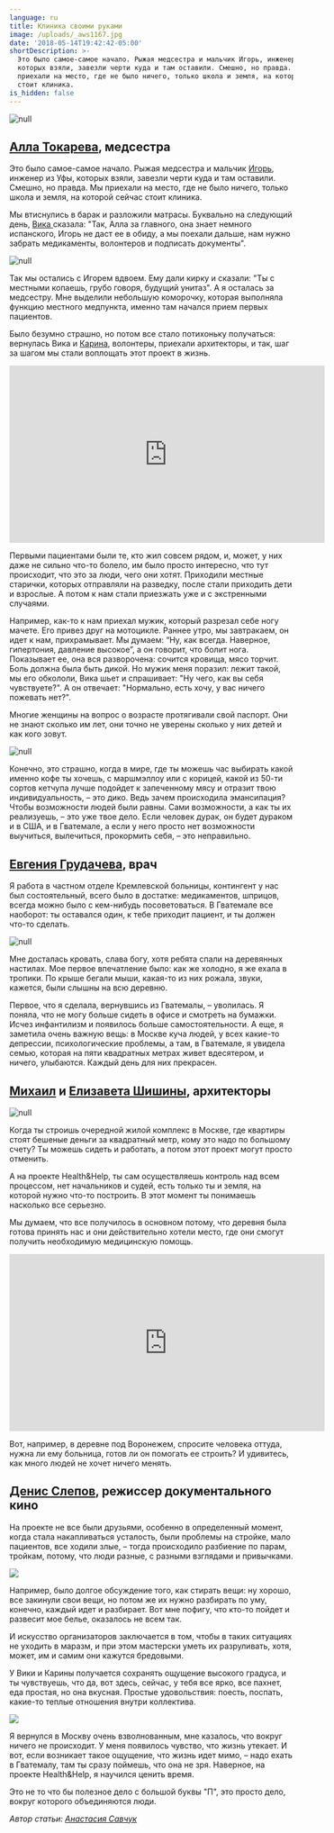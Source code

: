 ```yaml
---
language: ru
title: Клиника своими руками
image: /uploads/_aws1167.jpg
date: '2018-05-14T19:42:42-05:00'
shortDescription: >-
  Это было самое-самое начало. Рыжая медсестра и мальчик Игорь, инженер из Уфы,
  которых взяли, завезли черти куда и там оставили. Смешно, но правда. Мы
  приехали на место, где не было ничего, только школа и земля, на которой сейчас
  стоит клиника.
is_hidden: false
---
```

![null](/uploads/2016-08-07_11-16-06.jpg)

## [Алла Токарева](https://vk.com/id2064116), медсестра

Это было самое-самое начало. Рыжая медсестра и мальчик [Игорь](https://vk.com/ropepark_tb), инженер из Уфы, которых взяли, завезли черти куда и там оставили. Смешно, но правда. Мы приехали на место, где не было ничего, только школа и земля, на которой сейчас стоит клиника.

Мы втиснулись в барак и разложили матрасы. Буквально на следующий день, [Вика ](https://vk.com/vik.valikova)сказала: "Так, Алла за главного, она знает немного испанского, Игорь не даст ее в обиду, а мы поехали дальше, нам нужно забрать медикаменты, волонтеров и подписать документы".

![null](/uploads/img_2193-fb.jpg)

Так мы остались с Игорем вдвоем. Ему дали кирку и сказали: "Ты с местными копаешь, грубо говоря, будущий унитаз". А я осталась за медсестру. Мне выделили небольшую коморочку, которая выполняла функцию местного медпункта, именно там начался прием первых пациентов.

Было безумно страшно, но потом все стало потихоньку получаться: вернулась Вика и [Карина](https://vk.com/kr.basharova), волонтеры, приехали архитекторы, и так, шаг за шагом мы стали воплощать этот проект в жизнь.

<iframe width="560" height="315" src="https://www.youtube.com/embed/6BNebfBypOs" frameborder="0" allow="autoplay; encrypted-media" allowfullscreen></iframe>

Первыми пациентами были те, кто жил совсем рядом, и, может, у них даже не сильно что-то болело, им было просто интересно, что тут происходит, что это за люди, чего они хотят. Приходили местные старички, которых отправляли на разведку, после стали приходить дети и взрослые. А потом к нам стали приезжать уже и с экстренными случаями.

Например, как-то к нам приехал мужик, который разрезал себе ногу мачете. Его привез друг на мотоцикле. Раннее утро, мы завтракаем, он идет к нам, прихрамывает. Мы думаем: “Ну, как всегда. Наверное, гипертония, давление высокое”, а он говорит, что болит нога. Показывает ее, она вся разворочена: сочится кровища, мясо торчит. Боль должна была быть дикой. Но мужик меня поразил: лежит такой, мы его обкололи, Вика шьет и спрашивает: "Ну чего, как вы себя чувствуете?". А он отвечает: "Нормально, есть хочу, у вас ничего пожевать нет?".

Многие женщины на вопрос о возрасте протягивали свой паспорт. Они не знают сколько им лет, они точно не уверены сколько у них детей и как кого зовут.

![null](/uploads/_aws1167.jpg)

Конечно, это страшно, когда в мире, где ты можешь час выбирать какой именно кофе ты хочешь, с маршмэллоу или с корицей, какой из 50-ти сортов кетчупа лучше подойдет к запеченному мясу и отразит твою индивидуальность, – это дико. Ведь зачем происходила эмансипация? Чтобы возможности людей были равны. Сами возможности, а как ты их реализуешь, – это уже твое дело. Если человек дурак, он будет дураком и в США, и в Гватемале, а если у него просто нет возможности выучиться, вылечиться, прокормить себя, – это неправильно.

## [Евгения Грудачева](https://vk.com/id52152), врач

Я работа в частном отделе Кремлевской больницы, контингент у нас был состоятельный, всего было в достатке: медикаментов, шприцов, всегда можно было с кем-нибудь посоветоваться. В Гватемале все наоборот: ты оставался один, к тебе приходит пациент, и ты должен что-то сделать.

![null](/uploads/_aws8056.jpg)

Мне досталась кровать, слава богу, хотя ребята спали на деревянных настилах. Мое первое впечатление было: как же холодно, я же ехала в тропики. По крыше бегали мыши, какая-то из них рожала, звуки, кажется, были слышны на всю деревню.

Первое, что я сделала, вернувшись из Гватемалы, –  уволилась. Я поняла, что не могу больше сидеть в офисе и смотреть на бумажки. Исчез инфантилизм и появилось больше самостоятельности. А еще, я заметила очень важную вещь: в Москве куча людей, у всех какие-то депрессии, психологические проблемы, а там, в Гватемале, я увидела семью, которая на пяти квадратных метрах живет вдесятером, и ничего, улыбаются. Каждый день для них прекрасен.

## [Михаил](https://vk.com/id2103608) и [Елизавета Шишины](https://vk.com/liz.shishina), архитекторы

![null](/uploads/l35a4611-fb.jpg)

Когда ты строишь очередной жилой комплекс в Москве, где квартиры стоят бешеные деньги за квадратный метр, кому это надо по большому счету? Ты можешь сидеть и работать, а потом этот проект могут просто отменить.

А на проекте Health&Help, ты сам осуществляешь контроль над всем процессом, нет начальников и судей, есть только ты и земля, на которой нужно что-то построить. В этот момент ты понимаешь насколько все серьезно.

Мы думаем, что все получилось в основном потому, что деревня была готова принять нас и они действительно хотели место, где они смогут получить необходимую медицинскую помощь.

<iframe width="560" height="315" src="https://www.youtube.com/embed/H2J5FsWwzFs" frameborder="0" allow="autoplay; encrypted-media" allowfullscreen></iframe>

Вот, например, в деревне под Воронежем, спросите человека оттуда, нужна ли ему больница, готов ли он помогать ее строить? И удивитесь, как много людей не хочет ничего менять.

## [Денис Слепов](https://vk.com/id4158503), режиссер документального кино

На проекте не все были друзьями, особенно в определенный момент, когда стала накапливаться усталость, были проблемы на стройке, мало пациентов, все ходили злые, – тогда происходило разбиение по парам, тройкам, потому, что люди разные, с разными взглядами и привычками.

![](/uploads/l35a3748-fb.jpg)

Например, было долгое обсуждение того, как стирать вещи: ну хорошо, все закинули свои вещи, но потом же их нужно разбирать по уму, конечно, каждый идет и разбирает. Вот мне пофигу, что кто-то пойдет и развесит мое белье, оказалось не всем так.


И искусство организаторов заключается в том, чтобы в таких ситуациях не уходить в маразм, и при этом мастерски уметь их разруливать, хотя, может, им и самим они кажутся бредовыми.

У Вики и Карины получается сохранять ощущение высокого градуса, и ты чувствуешь, что да, вот здесь, сейчас, у тебя все ярко, все пахнет, еда простая, но она вкусная. Простые удовольствия: поесть, поспать, какие-то теплые отношения внутри коллектива.

![](/uploads/0q4a7815.jpg)

Я вернулся в Москву очень взволнованным, мне казалось, что вокруг ничего не происходит. У меня появилось чувство, что жизнь утекает. И вот, если возникает такое ощущение, что жизнь идет мимо, – надо ехать в Гватемалу, там ты сразу поймешь, что она не зря. Наверное, на проекте Health&Help, я научился ценить время.

Это не то что бы полезное дело с большой буквы "П", это просто дело, вокруг которого объединяются люди.

_Автор статьи:_ [_Анастасия Савчук_](https://vk.com/id11747153)
